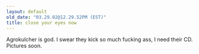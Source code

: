 ```yaml
---
layout: default
old_date: "03.29.02@12.29.52PM (EST)"
title: close your eyes now
---
```


Agrokulcher is god. I swear they kick so much fucking ass, I need their CD.
Pictures soon.

